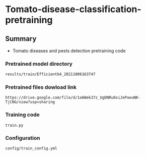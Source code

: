 # Tomato-disease-classification-pretraining

## Summary

* Tomato diseases and pests detection pretraining code

### Pretrained model directory
```sh
results/train/Efficientb4_20211006163747
```

### Pretrained files dowload link
```
https://drive.google.com/file/d/1a6Wek37z_UgDNRuOxiJePaeuNK-TjCNG/view?usp=sharing
```

### Training code
```
train.py
```

### Configuration
```
config/train_config.yml
```

